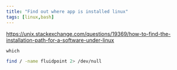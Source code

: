 ```yaml
---
title: "Find out where app is installed linux"
tags: [linux,bash]
---
```



https://unix.stackexchange.com/questions/19369/how-to-find-the-installation-path-for-a-software-under-linux

`which`

```bash
find / -name fluidpoint 2> /dev/null
```